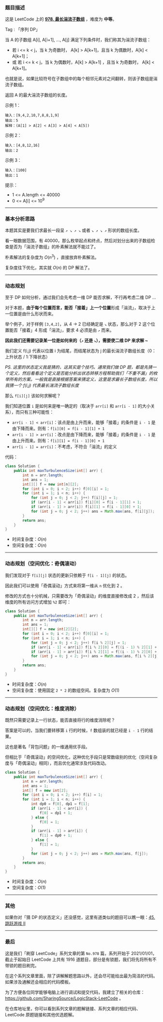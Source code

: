 ### 题目描述

这是 LeetCode 上的 **[978. 最长湍流子数组](https://leetcode-cn.com/problems/longest-turbulent-subarray/solution/xiang-jie-dong-tai-gui-hua-ru-he-cai-dp-3spgj/)** ，难度为 **中等**。

Tag : 「序列 DP」



当 A 的子数组 A[i], A[i+1], ..., A[j] 满足下列条件时，我们称其为湍流子数组：

* 若 i <= k < j，当 k 为奇数时， A[k] > A[k+1]，且当 k 为偶数时，A[k] < A[k+1]；
* 或 若 i <= k < j，当 k 为偶数时，A[k] > A[k+1] ，且当 k 为奇数时， A[k] < A[k+1]。

也就是说，如果比较符号在子数组中的每个相邻元素对之间翻转，则该子数组是湍流子数组。

返回 A 的最大湍流子数组的长度。

示例 1：
```
输入：[9,4,2,10,7,8,8,1,9]
输出：5
解释：(A[1] > A[2] < A[3] > A[4] < A[5])
```
示例 2：
```
输入：[4,8,12,16]
输出：2
```
示例 3：
```
输入：[100]
输出：1
```

提示：
* 1 <= A.length <= 40000
* 0 <= A[i] <= $10^9$

---

### 基本分析思路

本题其实是要我们求最长一段呈 `↗ ↘ ↗ ↘` 或者 `↘ ↗ ↘ ↗` 形状的数组长度。

看一眼数据范围，有 40000，那么枚举起点和终点，然后对划分出来的子数组检查是否为「湍流子数组」的朴素解法就不能过了。

朴素解法的复杂度为 $O(n^3)$ ，直接放弃朴素解法。

复杂度往下优化，其实就 $O(n)$ 的 DP 解法了。

***

### 动态规划

至于 DP 如何分析，通过我们会先考虑一维 DP 能否求解，不行再考虑二维 DP ...

对于本题，**由于每个位置而言，能否「接着」上一个位置**形成「湍流」，取决于上一位置是由什么形状而来。

举个例子，对于样例 `[3,4,2]`，从 4 -> 2 已经确定是 `↘` 状态，那么对于 2 这个位置能否「接着」4 形成「湍流」，要求 4 必须是由 `↗` 而来。

**因此我们还需要记录某一位是如何来的（`↗` 还是 `↘`），需要使二维 DP 来求解 ~**

我们定义 f(i,j) 代表以位置 i 为结尾，而结尾状态为 j 的最长湍流子数组长度（0：上升状态 / 1:下降状态）

*PS. 这里的状态定义我是猜的，这其实是个技巧。通常我们做 DP 题，都是先猜一个定义，然后看看这个定义是否能分析出状态转移方程帮助我们「不重不漏」的枚举所有的方案。一般我是直接根据答案来猜定义，这里是求最长子数组长度，所以我猜一个 f(i,j) 代表最长湍流子数组长度* 

那么 `f[i][j]` 该如何求解呢？

我们知道位置 `i` 是如何来是唯一确定的（取决于 `arr[i]` 和 `arr[i - 1]` 的大小关系），而只有三种可能性：

* `arr[i - 1] < arr[i]`：该点是由上升而来，能够「接着」的条件是 `i - 1` 是由下降而来。则有：`f[i][0] = f[i - 1][1] + 1`
* `arr[i - 1] > arr[i]`：改点是由下降而来，能够「接着」的条件是 `i - 1` 是由上升而来。则有：`f[i][1] = f[i - 1][0] + 1`
* `arr[i - 1] = arr[i]`：不考虑，不符合「湍流」的定义

代码：
```java
class Solution {
    public int maxTurbulenceSize(int[] arr) {
        int n = arr.length;
        int ans = 1;
        int[][] f = new int[n][2];
        for (int i = 0; i < 2; i++) f[0][i] = 1;
        for (int i = 1; i < n; i++) {
            for (int j = 0; j < 2; j++) f[i][j] = 1;
            if (arr[i - 1] < arr[i]) f[i][0] = f[i - 1][1] + 1;
            if (arr[i - 1] > arr[i]) f[i][1] = f[i - 1][0] + 1;
            for (int j = 0; j < 2; j++) ans = Math.max(ans, f[i][j]);                
        }
        return ans;
    }
}
```
* 时间复杂度：$O(n)$
* 空间复杂度：$O(n)$

***

### 动态规划（空间优化：奇偶滚动）

我们发现对于 `f[i][j]` 状态的更新只依赖于 `f[i - 1][j]` 的状态。

因此我们可以使用「奇偶滚动」方式来将第一维从 `n` 优化到 2 。

修改的方式也十分机械，只需要改为「奇偶滚动」的维度直接修改成 2 ，然后该维度的所有访问方式增加 `%2` 即可：

```java
class Solution {
    public int maxTurbulenceSize(int[] arr) {
        int n = arr.length;
        int ans = 1;
        int[][] f = new int[2][2];
        for (int i = 0; i < 2; i++) f[0][i] = 1;
        for (int i = 1; i < n; i++) {
            for (int j = 0; j < 2; j++) f[i % 2][j] = 1;
            if (arr[i - 1] < arr[i]) f[i % 2][0] = f[(i - 1) % 2][1] + 1;
            if (arr[i - 1] > arr[i]) f[i % 2][1] = f[(i - 1) % 2][0] + 1;
            for (int j = 0; j < 2; j++) ans = Math.max(ans, f[i % 2][j]);
        }
        return ans;
    }
}
```
* 时间复杂度：$O(n)$
* 空间复杂度：使用固定 `2 * 2` 的数组空间。复杂度为 $O(1)$

***

### 动态规划（空间优化：维度消除）

既然只需要记录上一行状态，能否直接将行的维度消除呢？

答案是可以的，当我们要转移第 `i` 行的时候，`f` 数组装的就已经是 `i - 1` 行的结果。

这也是著名「背包问题」的一维通用优手段。

但相比于「奇偶滚动」的空间优化，这种优化手段只是常数级别的优化（空间复杂度与「奇偶滚动」相同），而且优化通常涉及代码改动。

```java
class Solution {
    public int maxTurbulenceSize(int[] arr) {
        int n = arr.length;
        int ans = 1;
        int[] f = new int[2];
        for (int i = 0; i < 2; i++) f[i] = 1;
        for (int i = 1; i < n; i++) {
            int dp0 = f[0], dp1 = f[1];
            if (arr[i - 1] < arr[i]) {
                f[0] = dp1 + 1;
            } else {
                f[0] = 1;
            }
            if (arr[i - 1] > arr[i]) {
                f[1] = dp0 + 1;
            } else {
                f[1] = 1;
            }
            for (int j = 0; j < 2; j++) ans = Math.max(ans, f[j]);
        }
        return ans;
    }
}
```
* 时间复杂度：$O(n)$
* 空间复杂度：$O(1)$

***

### 其他

如果你对「猜 DP 的状态定义」还没感觉，这里有道类似的题目可以瞧一眼：[45. 跳跃游戏 II](https://leetcode-cn.com/problems/jump-game-ii/solution/xiang-jie-dp-tan-xin-shuang-zhi-zhen-jie-roh4/)

---

### 最后

这是我们「刷穿 LeetCode」系列文章的第 `No.978` 篇，系列开始于 2021/01/01，截止于起始日 LeetCode 上共有 1916 道题目，部分是有锁题，我们将先将所有不带锁的题目刷完。

在这个系列文章里面，除了讲解解题思路以外，还会尽可能给出最为简洁的代码。如果涉及通解还会相应的代码模板。

为了方便各位同学能够电脑上进行调试和提交代码，我建立了相关的仓库：https://github.com/SharingSource/LogicStack-LeetCode 。

在仓库地址里，你可以看到系列文章的题解链接、系列文章的相应代码、LeetCode 原题链接和其他优选题解。


